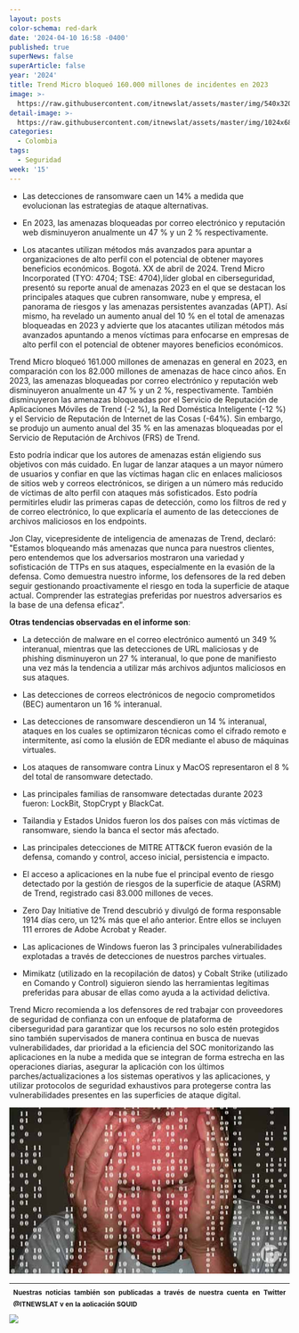 ```yaml
---
layout: posts
color-schema: red-dark
date: '2024-04-10 16:58 -0400'
published: true
superNews: false
superArticle: false
year: '2024'
title: Trend Micro bloqueó 160.000 millones de incidentes en 2023
image: >-
  https://raw.githubusercontent.com/itnewslat/assets/master/img/540x320/Ataque-usuario-p.jpg
detail-image: >-
  https://raw.githubusercontent.com/itnewslat/assets/master/img/1024x680/Ataque-usuario-g.jpg
categories:
  - Colombia
tags:
  - Seguridad
week: '15'
---
```

- Las detecciones de ransomware caen un 14% a medida que evolucionan las estrategias de ataque alternativas.

- En 2023, las amenazas bloqueadas por correo electrónico y reputación web disminuyeron anualmente un 47 % y un 2 % respectivamente.

- Los atacantes utilizan métodos más avanzados para apuntar a organizaciones de alto perfil con el potencial de obtener mayores beneficios económicos. Bogotá. XX de abril de 2024. Trend Micro Incorporated (TYO: 4704; TSE: 4704),líder global en ciberseguridad, presentó su reporte anual de amenazas 2023 en el que se destacan los principales ataques que cubren ransomware, nube y empresa, el panorama de riesgos y las amenazas persistentes avanzadas (APT). Así mismo, ha revelado un aumento anual del 10 % en el total de amenazas bloqueadas en 2023 y advierte que los atacantes utilizan métodos más avanzados apuntando a menos víctimas para enfocarse en empresas de alto perfil con el potencial de obtener mayores beneficios económicos.

Trend Micro bloqueó 161.000 millones de amenazas en general en 2023, en comparación con los 82.000 millones de amenazas de hace cinco años. En 2023, las amenazas bloqueadas por correo electrónico y reputación web disminuyeron anualmente un 47 % y un 2 %, respectivamente. También disminuyeron las amenazas bloqueadas por el Servicio de Reputación de Aplicaciones Móviles de Trend (-2 %), la Red Doméstica Inteligente (-12 %) y el Servicio de Reputación de Internet de las Cosas (-64%). Sin embargo, se produjo un aumento anual del 35 % en las amenazas bloqueadas por el Servicio de Reputación de Archivos (FRS) de Trend.

Esto podría indicar que los autores de amenazas están eligiendo sus objetivos con más cuidado. En lugar de lanzar ataques a un mayor número de usuarios y confiar en que las víctimas hagan clic en enlaces maliciosos de sitios web y correos electrónicos, se dirigen a un número más reducido de víctimas de alto perfil con ataques más sofisticados. Esto podría permitirles eludir las primeras capas de detección, como los filtros de red y de correo electrónico, lo que explicaría el aumento de las detecciones de archivos maliciosos en los endpoints.

Jon Clay, vicepresidente de inteligencia de amenazas de Trend, declaró: "Estamos bloqueando más amenazas que nunca para nuestros clientes, pero entendemos que los adversarios mostraron una variedad y sofisticación de TTPs en sus ataques, especialmente en la evasión de la defensa. Como demuestra nuestro informe, los defensores de la red deben seguir gestionando proactivamente el riesgo en toda la superficie de ataque actual. Comprender las estrategias preferidas por nuestros adversarios es la base de una defensa eficaz”.

**Otras tendencias observadas en el informe son**:

- La detección de malware en el correo electrónico aumentó un 349 % interanual, mientras que las detecciones de URL maliciosas y de phishing disminuyeron un 27 % interanual, lo que pone de manifiesto una vez más la tendencia a utilizar más archivos adjuntos maliciosos en sus ataques.

- Las detecciones de correos electrónicos de negocio comprometidos (BEC) aumentaron un 16 % interanual.

- Las detecciones de ransomware descendieron un 14 % interanual, ataques en los cuales se optimizaron técnicas como el cifrado remoto e intermitente, así como la elusión de EDR mediante el abuso de máquinas virtuales.

- Los ataques de ransomware contra Linux y MacOS representaron el 8 % del total de ransomware detectado.

- Las principales familias de ransomware detectadas durante 2023 fueron: LockBit, StopCrypt y BlackCat.

- Tailandia y Estados Unidos fueron los dos países con más víctimas de ransomware, siendo la banca el sector más afectado.

- Las principales detecciones de MITRE ATT&CK fueron evasión de la defensa, comando y control, acceso inicial, persistencia e impacto.

- El acceso a aplicaciones en la nube fue el principal evento de riesgo detectado por la gestión de riesgos de la superficie de ataque (ASRM) de Trend, registrado casi 83.000 millones de veces.

- Zero Day Initiative de Trend descubrió y divulgó de forma responsable 1914 días cero, un 12% más que el año anterior. Entre ellos se incluyen 111 errores de Adobe Acrobat y Reader.

- Las aplicaciones de Windows fueron las 3 principales vulnerabilidades explotadas a través de detecciones de nuestros parches virtuales.

- Mimikatz (utilizado en la recopilación de datos) y Cobalt Strike (utilizado en Comando y Control) siguieron siendo las herramientas legítimas preferidas para abusar de ellas como ayuda a la actividad delictiva.

Trend Micro recomienda a los defensores de red trabajar con proveedores de seguridad de confianza con un enfoque de plataforma de ciberseguridad para garantizar que los recursos no solo estén protegidos sino también supervisados de manera continua en busca de nuevas vulnerabilidades, dar prioridad a la eficiencia del SOC monitorizando las aplicaciones en la nube a medida que se integran de forma estrecha en las operaciones diarias, asegurar la aplicación con los últimos parches/actualizaciones a los sistemas operativos y las aplicaciones, y utilizar protocolos de seguridad exhaustivos para protegerse contra las vulnerabilidades presentes en las superficies de ataque digital.

![](https://raw.githubusercontent.com/itnewslat/assets/master/img/540x320/Ataque-usuario-p.jpg)

<table style="height: 42px;" width="569">
<tbody>
<tr>
<td style="text-align: justify;"><sub><strong>Nuestras noticias también son publicadas a través de nuestra cuenta en Twitter <a href="https://twitter.com/itnewslat?lang=es">@ITNEWSLAT</a> y en la aplicación <a href="https://squidapp.co/en/">SQUID</a></strong></sub></td>
</tr>
</tbody>
</table>

<img src="https://tracker.metricool.com/c3po.jpg?hash=56f88a41e39ab42c063cc51676587a04"/>

